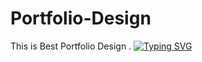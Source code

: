 # Portfolio-Design
 This is Best Portfolio Design .
<a href="https://git.io/typing-svg"><img src="https://readme-typing-svg.demolab.com?font=Fira+Code&pause=1000&width=435&lines=MR+AJay+Bhosale+Contact+ for+more+suchportfolio" alt="Typing SVG" /></a>
